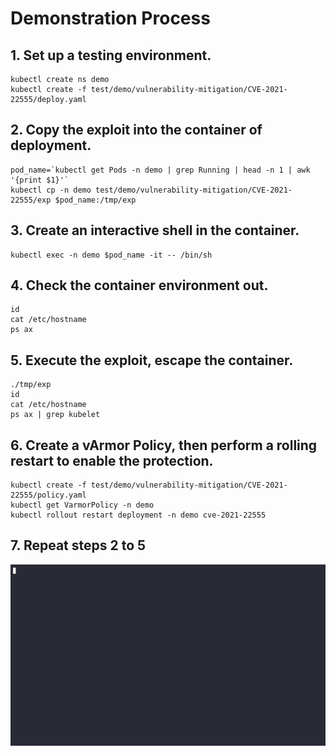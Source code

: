 # Demonstration Process

## 1. Set up a testing environment.
```
kubectl create ns demo
kubectl create -f test/demo/vulnerability-mitigation/CVE-2021-22555/deploy.yaml
```

## 2. Copy the exploit into the container of deployment.
```
pod_name=`kubectl get Pods -n demo | grep Running | head -n 1 | awk '{print $1}'`
kubectl cp -n demo test/demo/vulnerability-mitigation/CVE-2021-22555/exp $pod_name:/tmp/exp
```

## 3. Create an interactive shell in the container.
```
kubectl exec -n demo $pod_name -it -- /bin/sh
```

## 4. Check the container environment out.
```
id
cat /etc/hostname
ps ax
```

## 5. Execute the exploit, escape the container.
```
./tmp/exp
id
cat /etc/hostname
ps ax | grep kubelet
```

## 6. Create a vArmor Policy, then perform a rolling restart to enable the protection.
```
kubectl create -f test/demo/vulnerability-mitigation/CVE-2021-22555/policy.yaml
kubectl get VarmorPolicy -n demo
kubectl rollout restart deployment -n demo cve-2021-22555
```

## 7. Repeat steps 2 to 5

![image](CVE-2021-22555.gif)